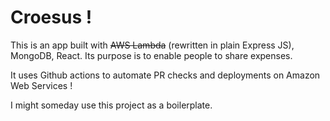 # Croesus !
This is an app built with ~~AWS Lambda~~ (rewritten in plain Express JS), MongoDB, React.
Its purpose is to enable people to share expenses.

It uses Github actions to automate PR checks and deployments on Amazon Web Services !

I might someday use this project as a boilerplate.
